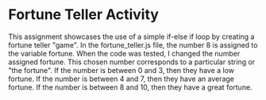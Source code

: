 # Fortune Teller Activity
This assignment showcases the use of a simple if-else if loop by creating a fortune teller "game". In the fortune_teller.js file, the number 8 is assigned to the variable fortune. When the code was tested, I changed the number assigned fortune. This chosen number corresponds to a particular string or "the fortune". If the number is between 0 and 3, then they have a low fortune. If the number is between 4 and 7, then they have an average fortune. If the number is between 8 and 10, then they have a great fortune.